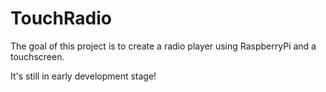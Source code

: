 TouchRadio
==========

The goal of this project is to create a radio player using RaspberryPi and a touchscreen.

It's still in early development stage!